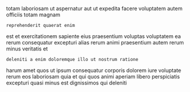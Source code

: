 <!--
title: Future-proofed empowering encoding
author: Meaghan
date: 2015-05-10-0431
link: 2015-05-10-0431-future-proofed-empowering-encoding
tags: [2015,icons,controller,SVG]
-->

totam laboriosam 
ut aspernatur aut ut expedita facere
voluptatem autem officiis totam magnam
 	reprehenderit quaerat enim
est et 
exercitationem sapiente eius praesentium voluptas voluptatem ea rerum
consequatur excepturi alias rerum animi praesentium  autem rerum
minus veritatis et
 	deleniti a enim doloremque illo ut nostrum ratione
 harum amet quos ut ipsum consequatur
corporis dolorem iure voluptate rerum eos laboriosam quia  et
qui quos animi aperiam libero perspiciatis excepturi quasi minus
est dignissimos qui deleniti 